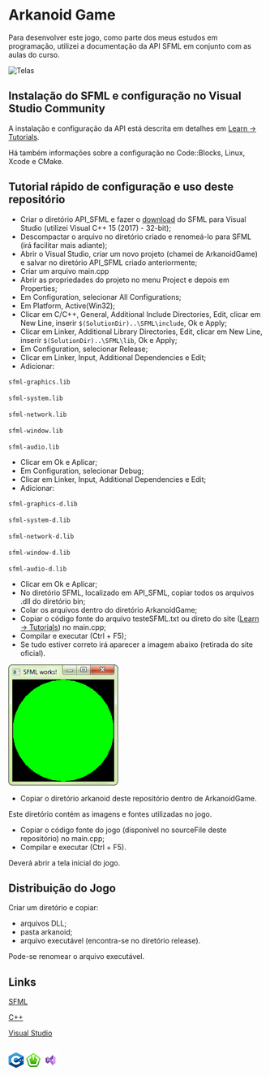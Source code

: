 # Arkanoid Game

Para desenvolver este jogo, como parte dos meus estudos em programação, utilizei a documentação da API SFML em conjunto com as aulas do curso.

![Telas](https://github.com/mcleber/Arkanoid-Game/blob/main/assets/Telas.jpg)

## Instalação do SFML e configuração no Visual Studio Community
A instalação e configuração da API está descrita em detalhes em [Learn -> Tutorials](https://www.sfml-dev.org/learn.php).

Há também informações sobre a configuração no Code::Blocks, Linux, Xcode e CMake.

## Tutorial rápido de configuração e uso deste repositório

- Criar o diretório API_SFML e fazer o [download](https://www.sfml-dev.org/download.php) do SFML para Visual Studio (utilizei Visual C++ 15 (2017) - 32-bit);
- Descompactar o arquivo no diretório criado e renomeá-lo para SFML (irá facilitar mais adiante);
- Abrir o Visual Studio, criar um novo projeto (chamei de ArkanoidGame) e salvar no diretório API_SFML criado anteriormente;
- Criar um arquivo main.cpp
- Abrir as propriedades do projeto no menu Project e depois em Properties;
- Em Configuration, selecionar All Configurations;
- Em Platform, Active(Win32);
- Clicar em C/C++, General, Additional Include Directories, Edit, clicar em New Line, inserir ``` $(SolutionDir)..\SFML\include ```, Ok e Apply;
- Clicar em Linker, Additional Library Directories, Edit, clicar em New Line, inserir ``` $(SolutionDir)..\SFML\lib ```, Ok e Apply;
- Em Configuration, selecionar Release;
- Clicar em Linker, Input, Additional Dependencies e Edit;
- Adicionar:
```
sfml-graphics.lib

sfml-system.lib

sfml-network.lib

sfml-window.lib

sfml-audio.lib
```
- Clicar em Ok e Aplicar;
- Em Configuration, selecionar Debug;
- Clicar em Linker, Input, Additional Dependencies e Edit;
- Adicionar:
```
sfml-graphics-d.lib

sfml-system-d.lib

sfml-network-d.lib

sfml-window-d.lib

sfml-audio-d.lib
```
- Clicar em Ok e Aplicar;
- No diretório SFML, localizado em API_SFML, copiar todos os arquivos .dll do diretório bin;
- Colar os arquivos dentro do diretório ArkanoidGame;
- Copiar o código fonte do arquivo testeSFML.txt ou direto do site ([Learn -> Tutorials](https://www.sfml-dev.org/learn.php)) no main.cpp;
- Compilar e executar (Ctrl + F5);
- Se tudo estiver correto irá aparecer a imagem abaixo (retirada do site oficial).

![SFMLWorks](assets/SFMLWorks.png)

- Copiar o diretório arkanoid deste repositório dentro de ArkanoidGame.

Este diretório contém as imagens e fontes utilizadas no jogo.

- Copiar o código fonte do jogo (disponível no sourceFile deste repositório) no main.cpp;
- Compilar e executar (Ctrl + F5).

Deverá abrir a tela inicial do jogo.

## Distribuição do Jogo
Criar um diretório e copiar:
- arquivos DLL;
- pasta arkanoid;
- arquivo executável (encontra-se no diretório release).

Pode-se renomear o arquivo executável.

## Links

[SFML](https://www.sfml-dev.org/index.php)

[C++](https://isocpp.org)

[Visual Studio](https://visualstudio.microsoft.com/pt-br/)

##
![cppLogo](assets/cpp_logo-ed.png)
![sfmlLogo](assets/sfml-icon-small-ed.png)
![visualstudioLogo](assets/visualStudioLogo-ed.png)
